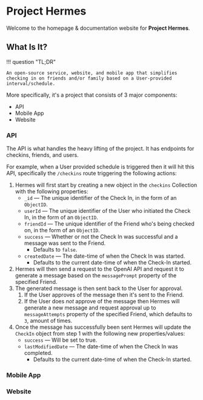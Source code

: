 # Project Hermes

Welcome to the homepage & documentation website for **Project Hermes**.

## What Is It?

!!! question "TL;DR"

    An open-source service, website, and mobile app that simplifies checking in on friends and/or family based on a User-provided interval/schedule.

More specifically, it's a project that consists of 3 major components:

- API
- Mobile App
- Website

### API

The API is what handles the heavy lifting of the project. It has endpoints for checkins, friends, and users.

For example, when a User provided schedule is triggered then it will hit this API, specifically the `/checkins` route triggering the following actions:

1. Hermes will first start by creating a new object in the `checkins` Collection with the following properties:
   - `_id` — The unique identifier of the Check In, in the form of an `ObjectID`.
   - `userId` — The unique identifier of the User who initiated the Check In, in the form of an `ObjectID`.
   - `friendId` — The unique identifier of the Friend who's being checked on, in the form of an `ObjectID`.
   - `success` — Whether or not the Check In was successful and a message was sent to the Friend.
     - Defaults to `false`.
   - `createdDate` — The date-time of when the Check In was started.
     - Defaults to the current date-time of when the Check-In started.
2. Hermes will then send a request to the OpenAI API and request it to generate a message based on the `messagePrompt` property of the specified Friend.
3. The generated message is then sent back to the User for approval.
   1. If the User approves of the message then it's sent to the Friend.
   2. If the User does _not_ approve of the message then Hermes will generate a new message and request approval up to `messageAttempts` property of the specified Friend, which defaults to `3`, amount of times.
4. Once the message has successfully been sent Hermes will update the `CheckIn` object from step 1 with the following new properties/values:
   - `success` — Will be set to true.
   - `lastModifiedDate` — The date-time of when the Check In was completed.
     - Defaults to the current date-time of when the Check-In started.

### Mobile App

### Website

